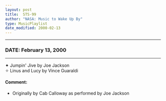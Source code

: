 ```yaml
---
layout: post
title:  STS-99
author: "NASA: Music to Wake Up By"
type: MusicPlaylist
date_modified: 2000-02-13
---
```


----
### DATE: February 13, 2000
----
✦ Jumpin' Jive by Joe Jackson  &nbsp;<br />✧ Linus and Lucy by Vince Guaraldi

#### Comment:
* Originally by Cab Calloway as performed by Joe Jackson
